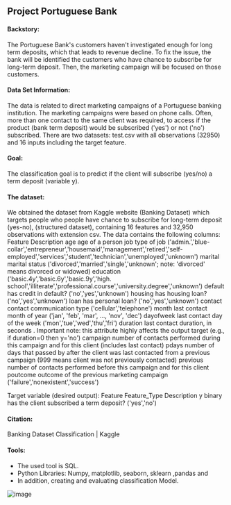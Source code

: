 ## Project Portuguese Bank


#### Backstory:
The Portuguese Bank's customers haven't investigated enough for long term deposits, which that leads to revenue decline. To fix the issue, the bank will be identified the customers who have chance to subscribe for long-term deposit. Then, the marketing campaign will be focused on those customers. 

#### Data Set Information:
The data is related to direct marketing campaigns of a Portuguese banking institution. The marketing campaigns were based on phone calls. Often, more than one contact to the same client was required, to access if the product (bank term deposit) would be subscribed ('yes') or not ('no') subscribed.
There are two datasets: test.csv with all observations (32950) and 16 inputs including the target feature. 


#### Goal: 
 The classification goal is to predict if the client will subscribe (yes/no) a term deposit (variable y).



#### The dataset:
We obtained the dataset from Kaggle website (Banking Dataset) which targets people who people have chance to subscribe for long-term deposit (yes-no), (structured dataset), containing 16 features and 32,950 observations with extension csv. The data contains the following columns:
Feature	Description
age	age of a person
job	type of job ('admin.','blue-collar','entrepreneur','housemaid','management','retired','self-employed','services','student','technician','unemployed','unknown')
marital	marital status ('divorced','married','single','unknown'; note: 'divorced' means divorced or widowed)
education	('basic.4y','basic.6y','basic.9y','high. school','illiterate','professional.course','university.degree','unknown')
default	has credit in default? ('no','yes','unknown')
housing	has housing loan? ('no','yes','unknown')
loan	has personal loan? ('no','yes','unknown')
contact	contact communication type ('cellular','telephone')
month	last contact month of year ('jan', 'feb', 'mar', …, 'nov', 'dec')
dayofweek	last contact day of the week ('mon','tue','wed','thu','fri')
duration	last contact duration, in seconds . Important note: this attribute highly affects the output target (e.g., if duration=0 then y='no')
campaign	number of contacts performed during this campaign and for this client (includes last contact)
pdays	number of days that passed by after the client was last contacted from a previous campaign (999 means client was not previously contacted)
previous	number of contacts performed before this campaign and for this client
poutcome	outcome of the previous marketing campaign ('failure','nonexistent','success')

Target variable (desired output):
Feature	Feature_Type	Description
y	binary	has the client subscribed a term deposit? ('yes','no')

#### Citation:
Banking Dataset Classification | Kaggle

#### Tools:
- 	The used tool is SQL.
-   Python Libraries: Numpy, matplotlib, seaborn, sklearn ,pandas and 
-   In addition, creating and evaluating classification  Model.

![image](https://user-images.githubusercontent.com/72619886/139134922-5ff9bc0e-c2ea-45c4-b0c1-3ff1e0f9e387.png)


